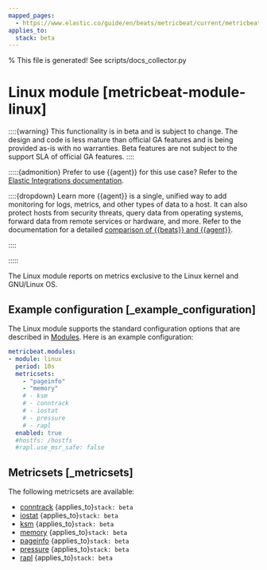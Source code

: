 ```yaml
---
mapped_pages:
  - https://www.elastic.co/guide/en/beats/metricbeat/current/metricbeat-module-linux.html
applies_to:
  stack: beta
---
```


% This file is generated! See scripts/docs_collector.py

# Linux module [metricbeat-module-linux]

::::{warning}
This functionality is in beta and is subject to change. The design and code is less mature than official GA features and is being provided as-is with no warranties. Beta features are not subject to the support SLA of official GA features.
::::


:::::{admonition} Prefer to use {{agent}} for this use case?
Refer to the [Elastic Integrations documentation](integration-docs://reference/linux/index.md).

::::{dropdown} Learn more
{{agent}} is a single, unified way to add monitoring for logs, metrics, and other types of data to a host. It can also protect hosts from security threats, query data from operating systems, forward data from remote services or hardware, and more. Refer to the documentation for a detailed [comparison of {{beats}} and {{agent}}](docs-content://reference/fleet/index.md).

::::


:::::


The Linux module reports on metrics exclusive to the Linux kernel and GNU/Linux OS.


## Example configuration [_example_configuration]

The Linux module supports the standard configuration options that are described in [Modules](/reference/metricbeat/configuration-metricbeat.md). Here is an example configuration:

```yaml
metricbeat.modules:
- module: linux
  period: 10s
  metricsets:
    - "pageinfo"
    - "memory"
    # - ksm
    # - conntrack
    # - iostat
    # - pressure
    # - rapl
  enabled: true
  #hostfs: /hostfs
  #rapl.use_msr_safe: false
```


## Metricsets [_metricsets]

The following metricsets are available:

* [conntrack](/reference/metricbeat/metricbeat-metricset-linux-conntrack.md)  {applies_to}`stack: beta`
* [iostat](/reference/metricbeat/metricbeat-metricset-linux-iostat.md)  {applies_to}`stack: beta`
* [ksm](/reference/metricbeat/metricbeat-metricset-linux-ksm.md)  {applies_to}`stack: beta`
* [memory](/reference/metricbeat/metricbeat-metricset-linux-memory.md)  {applies_to}`stack: beta`
* [pageinfo](/reference/metricbeat/metricbeat-metricset-linux-pageinfo.md)  {applies_to}`stack: beta`
* [pressure](/reference/metricbeat/metricbeat-metricset-linux-pressure.md)  {applies_to}`stack: beta`
* [rapl](/reference/metricbeat/metricbeat-metricset-linux-rapl.md)  {applies_to}`stack: beta`
